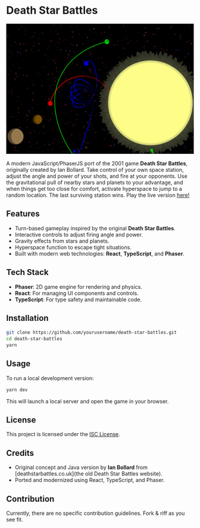 # Death Star Battles

![preview](./preview.png)

A modern JavaScript/PhaserJS port of the 2001 game **Death Star Battles**, originally created by Ian Bollard. Take control of your own space station, adjust the angle and power of your shots, and fire at your opponents. Use the gravitational pull of nearby stars and planets to your advantage, and when things get too close for comfort, activate hyperspace to jump to a random location. The last surviving station wins. Play the live version [here!](https://deathstarbattles.ca/)

## Features

- Turn-based gameplay inspired by the original **Death Star Battles**.
- Interactive controls to adjust firing angle and power.
- Gravity effects from stars and planets.
- Hyperspace function to escape tight situations.
- Built with modern web technologies: **React**, **TypeScript**, and **Phaser**.

## Tech Stack

- **Phaser**: 2D game engine for rendering and physics.
- **React**: For managing UI components and controls.
- **TypeScript**: For type safety and maintainable code.

## Installation

```sh
git clone https://github.com/yourusername/death-star-battles.git
cd death-star-battles
yarn
```

## Usage

To run a local development version:

```sh
yarn dev
```

This will launch a local server and open the game in your browser.

## License

This project is licensed under the [ISC License](LICENSE).

## Credits

- Original concept and Java version by **Ian Bollard** from [deathstarbattles.co.uk](the old Death Star Battles website).
- Ported and modernized using React, TypeScript, and Phaser.

## Contribution

Currently, there are no specific contribution guidelines. Fork & riff as you see fit.